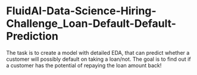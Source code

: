 # FluidAI-Data-Science-Hiring-Challenge_Loan-Default-Default-Prediction
The task is to create a model with detailed EDA, that can predict whether a customer will possibly default on taking a loan/not. The goal is to find out if a customer has the potential of repaying the loan amount back!
